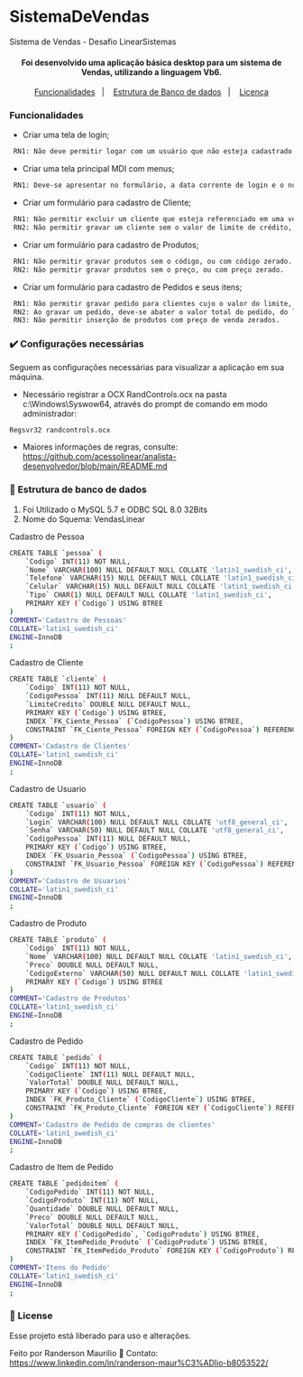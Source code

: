 # SistemaDeVendas
Sistema de Vendas - Desafio LinearSistemas

<h4 align="center">
  Foi desenvolvido uma aplicação básica desktop para um sistema de Vendas, utilizando a linguagem Vb6.
</h4>

<p align="center">
  <a href="#funcionalidades">Funcionalidades</a>&nbsp;&nbsp;&nbsp;|&nbsp;&nbsp;&nbsp;
  <a href="#EstruturaDB">Estrutura de Banco de dados</a>&nbsp;&nbsp;&nbsp;|&nbsp;&nbsp;&nbsp;
  <a href="#memo-license">Licença</a>
</p>

### Funcionalidades

- Criar uma tela de login;
```bash
 RN1: Não deve permitir logar com um usuário que não esteja cadastrado no banco de dados.
```
- Criar uma tela principal MDI com menus;
```bash
 RN1: Deve-se apresentar no formulário, a data corrente de login e o nome do usuário logado. Sugerimos no rodapé, conforme mockup da tela.
```
- Criar um formulário para cadastro de Cliente;
```bash
 RN1: Não permitir excluir um cliente que esteja referenciado em uma venda. 
 RN2: Não permitir gravar um cliente sem o valor de limite de crédito, ou limite 0.
```
- Criar um formulário para cadastro de Produtos;
```bash
 RN1: Não permitir gravar produtos sem o código, ou com código zerado.
 RN2: Não permitir gravar produtos sem o preço, ou com preço zerado.
```
- Criar um formulário para cadastro de Pedidos e seus itens;
```bash
 RN1: Não permitir gravar pedido para clientes cujo o valor do limite, ultrapasse o do cadastro de cliente.
 RN2: Ao gravar um pedido, deve-se abater o valor total do pedido, do limite de crédito do cliente.
 RN3: Não permitir inserção de produtos com preço de venda zerados.
```

### :heavy_check_mark: Configurações necessárias

Seguem as configurações necessárias para visualizar a aplicação em sua máquina.

-  Necessário registrar a OCX RandControls.ocx na pasta c:\Windows\Syswow64, através do prompt de comando em modo administrador:
```bash
Regsvr32 randcontrols.ocx
```
- Maiores informações de regras, consulte: </br>
https://github.com/acessolinear/analista-desenvolvedor/blob/main/README.md

### <h3 id="EstruturaDB">🎲 Estrutura de banco de dados</h3>
1. Foi Utilizado o MySQL 5.7 e ODBC SQL 8.0 32Bits
2. Nome do Squema: VendasLinear

Cadastro de Pessoa
```bash
CREATE TABLE `pessoa` (
	`Codigo` INT(11) NOT NULL,
	`Nome` VARCHAR(100) NULL DEFAULT NULL COLLATE 'latin1_swedish_ci',
	`Telefone` VARCHAR(15) NULL DEFAULT NULL COLLATE 'latin1_swedish_ci',
	`Celular` VARCHAR(15) NULL DEFAULT NULL COLLATE 'latin1_swedish_ci',
	`Tipo` CHAR(1) NULL DEFAULT NULL COLLATE 'latin1_swedish_ci',
	PRIMARY KEY (`Codigo`) USING BTREE
)
COMMENT='Cadastro de Pessoas'
COLLATE='latin1_swedish_ci'
ENGINE=InnoDB
;
```
Cadastro de Cliente
```bash
CREATE TABLE `cliente` (
	`Codigo` INT(11) NOT NULL,
	`CodigoPessoa` INT(11) NULL DEFAULT NULL,
	`LimiteCredito` DOUBLE NULL DEFAULT NULL,
	PRIMARY KEY (`Codigo`) USING BTREE,
	INDEX `FK_Ciente_Pessoa` (`CodigoPessoa`) USING BTREE,
	CONSTRAINT `FK_Ciente_Pessoa` FOREIGN KEY (`CodigoPessoa`) REFERENCES `vendaslinear`.`pessoa` (`Codigo`) ON UPDATE RESTRICT ON DELETE RESTRICT
)
COMMENT='Cadastro de Clientes'
COLLATE='latin1_swedish_ci'
ENGINE=InnoDB
;
```
Cadastro de Usuario
```bash
CREATE TABLE `usuario` (
	`Codigo` INT(11) NOT NULL,
	`Login` VARCHAR(100) NULL DEFAULT NULL COLLATE 'utf8_general_ci',
	`Senha` VARCHAR(50) NULL DEFAULT NULL COLLATE 'utf8_general_ci',
	`CodigoPessoa` INT(11) NULL DEFAULT NULL,
	PRIMARY KEY (`Codigo`) USING BTREE,
	INDEX `FK_Usuario_Pessoa` (`CodigoPessoa`) USING BTREE,
	CONSTRAINT `FK_Usuario_Pessoa` FOREIGN KEY (`CodigoPessoa`) REFERENCES `vendaslinear`.`pessoa` (`Codigo`) ON UPDATE RESTRICT ON DELETE RESTRICT
)
COMMENT='Cadastro de Usuarios'
COLLATE='latin1_swedish_ci'
ENGINE=InnoDB
;
```
Cadastro de Produto
```bash
CREATE TABLE `produto` (
	`Codigo` INT(11) NOT NULL,
	`Nome` VARCHAR(100) NULL DEFAULT NULL COLLATE 'latin1_swedish_ci',
	`Preco` DOUBLE NULL DEFAULT NULL,
	`CodigoExterno` VARCHAR(50) NULL DEFAULT NULL COLLATE 'latin1_swedish_ci',
	PRIMARY KEY (`Codigo`) USING BTREE
)
COMMENT='Cadastro de Produtos'
COLLATE='latin1_swedish_ci'
ENGINE=InnoDB
;
```
Cadastro de Pedido
```bash
CREATE TABLE `pedido` (
	`Codigo` INT(11) NOT NULL,
	`CodigoCliente` INT(11) NULL DEFAULT NULL,
	`ValorTotal` DOUBLE NULL DEFAULT NULL,
	PRIMARY KEY (`Codigo`) USING BTREE,
	INDEX `FK_Produto_Cliente` (`CodigoCliente`) USING BTREE,
	CONSTRAINT `FK_Produto_Cliente` FOREIGN KEY (`CodigoCliente`) REFERENCES `vendaslinear`.`cliente` (`Codigo`) ON UPDATE RESTRICT ON DELETE RESTRICT
)
COMMENT='Cadastro de Pedido de compras de clientes'
COLLATE='latin1_swedish_ci'
ENGINE=InnoDB
;
```
Cadastro de Item de Pedido
```bash
CREATE TABLE `pedidoitem` (
	`CodigoPedido` INT(11) NOT NULL,
	`CodigoProduto` INT(11) NOT NULL,
	`Quantidade` DOUBLE NULL DEFAULT NULL,
	`Preco` DOUBLE NULL DEFAULT NULL,
	`ValorTotal` DOUBLE NULL DEFAULT NULL,
	PRIMARY KEY (`CodigoPedido`, `CodigoProduto`) USING BTREE,
	INDEX `FK_ItemPedido_Produto` (`CodigoProduto`) USING BTREE,
	CONSTRAINT `FK_ItemPedido_Produto` FOREIGN KEY (`CodigoProduto`) REFERENCES `vendaslinear`.`produto` (`Codigo`) ON UPDATE RESTRICT ON DELETE RESTRICT
)
COMMENT='Itens do Pedido'
COLLATE='latin1_swedish_ci'
ENGINE=InnoDB
;
```

### :memo: License
Esse projeto está liberado para uso e alterações.


Feito por Randerson Maurilio 🖤 Contato: https://www.linkedin.com/in/randerson-maur%C3%ADlio-b8053522/

